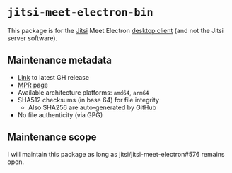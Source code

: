 # `jitsi-meet-electron-bin`

This package is for the [Jitsi](https://en.wikipedia.org/wiki/Jitsi) Meet Electron
[desktop client](https://github.com/jitsi/jitsi-meet-electron) (and not the Jitsi
server software).

## Maintenance metadata
* [Link](https://github.com/jitsi/jitsi-meet-electron/releases/latest) to latest GH release
* [MPR page](https://mpr.makedeb.org/packages/jitsi-meet-electron-bin)
* Available architecture platforms: `amd64`, `arm64`
* SHA512 checksums (in base 64) for file integrity
    * Also SHA256 are auto-generated by GitHub
* No file authenticity (via GPG)

## Maintenance scope

I will maintain this package as long as jitsi/jitsi-meet-electron#576 remains
open.
